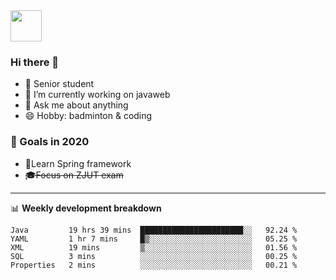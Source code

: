 <img src="https://github.com/egoist/egoist/raw/master/balloon.gif" width="50">

### Hi there 🐏

- 🌱 Senior student
- 🔭 I’m currently working on javaweb
- 💬 Ask me about anything
- 😄 Hobby: badminton & coding

### 🚀 Goals in 2020
+ 🍃Learn Spring framework
+ ~~🎓Focus on ZJUT exam~~
-------

📊 **Weekly development breakdown**
<!--START_SECTION:waka-->
```text
Java         19 hrs 39 mins  ███████████████████████░░   92.24 % 
YAML         1 hr 7 mins     █▒░░░░░░░░░░░░░░░░░░░░░░░   05.25 % 
XML          19 mins         ▒░░░░░░░░░░░░░░░░░░░░░░░░   01.56 % 
SQL          3 mins          ░░░░░░░░░░░░░░░░░░░░░░░░░   00.25 % 
Properties   2 mins          ░░░░░░░░░░░░░░░░░░░░░░░░░   00.21 % 
```
<!--END_SECTION:waka-->
